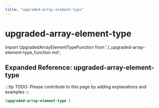 ```yaml
---
title: "upgraded-array-element-type"
---
```


# upgraded-array-element-type

import UpgradedArrayElementTypeFunction from './_upgraded-array-element-type_function.md';

<UpgradedArrayElementTypeFunction />

## Expanded Reference: upgraded-array-element-type

:::tip
TODO: Please contribute to this page by adding explanations and examples
:::

```lisp
(upgraded-array-element-type )
```
